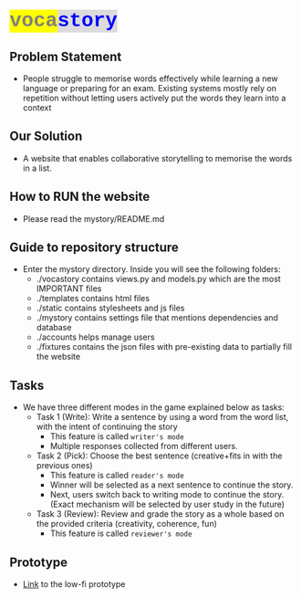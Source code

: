 # <mark style="color:gray;font-size:35px;font-family:courier;">voca</mark><mark style="color:blue;font-weight:bold;font-family:courier;background:#dbdbdb;font-size:35px">story</mark>

## Problem Statement
- People struggle to memorise words effectively while learning a new language or preparing for an exam. Existing systems mostly rely on repetition without  letting users actively put the words they learn into a context

## Our Solution
- A website that enables collaborative storytelling to memorise the words in a list. 

## How to RUN the website
- Please read the mystory/README.md

## Guide to repository structure
- Enter the mystory directory. Inside you will see the following folders:
    - ./vocastory contains views.py and models.py which are the most IMPORTANT files
    - ./templates contains html files
    - ./static contains stylesheets and js files
    - ./mystory contains settings file that mentions dependencies and database
    - ./accounts helps manage users
    - ./fixtures contains the json files with pre-existing data to partially fill the website
    
## Tasks

- We have three different modes in the game explained below as tasks:
    - Task 1 (Write): Write a sentence by using a word from the word list, with the intent of continuing the story
        - This feature is called ``writer's mode``
        - Multiple responses collected from different users.
    - Task 2 (Pick): Choose the best sentence (creative+fits in with the previous ones)
        - This feature is called ``reader's mode``
        - Winner will be selected as a next sentence to continue the story.
        - Next, users switch back to writing mode to continue the story. (Exact mechanism will be selected by user study in the future)
    - Task 3 (Review): Review and grade the story as a whole based on the provided criteria (creativity, coherence, fun)
        - This feature is called ``reviewer's mode``


## Prototype
* [Link](https://invis.io/UKUQEFBZMXH) to the low-fi prototype
